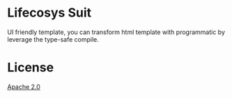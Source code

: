 # Lifecosys Suit

UI friendly template, you can transform html template with programmatic by leverage the type-safe compile.


# License

[Apache 2.0](https://www.apache.org/licenses/LICENSE-2.0.html)